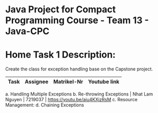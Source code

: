 # Java Project for Compact Programming Course - Team 13 - Java-CPC

# Home Task 1 Description:
Create the class for exception handling base on the Capstone project.

| Task | Assignee | Matrikel-Nr | Youtube link |
| -------- | -------- | -------- | -------- |
a. Handling Multiple Exceptions
b. Re-throwing Exceptions | Nhat Lam Nguyen | 7219037 | https://youtu.be/aiu4KXjzRsM
c. Resource Management:
d. Chaining Exceptions
